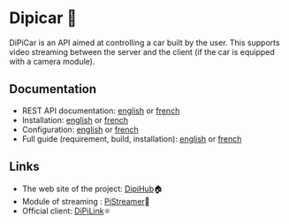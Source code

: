 # Dipicar 🚗

DiPiCar is an API aimed at controlling a car built by the user. This supports video streaming between the server and the client (if the car is equipped with a camera module).

## Documentation

- REST API documentation: [english](/doc/API-doc-en.md) or [french](/doc/API-doc-fr.md)
- Installation: [english](/doc/installation-en.md) or [french](/doc/installation-fr.md)
- Configuration: [english](/doc/configuration-en.md) or [french](/doc/configuration-fr.md)
- Full guide (requirement, build, installation): [english](https://dipihub.netlify.app/en/#/docs/build) or [french](https://dipihub.netlify.app/fr/#/docs/build)

## Links

- The web site of the project: [DipiHub](https://dipihub.netlify.app/en/#/)🏠
- Module of streaming : [PiStreamer](https://www.npmjs.com/package/pistreamer)🎥
- Official client: [DiPiLink](https://github.com/Iucapad/dipilink)⚛